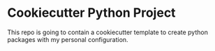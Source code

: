 # Cookiecutter Python Project

This repo is going to contain a cookiecutter template to create python packages with my personal configuration.
